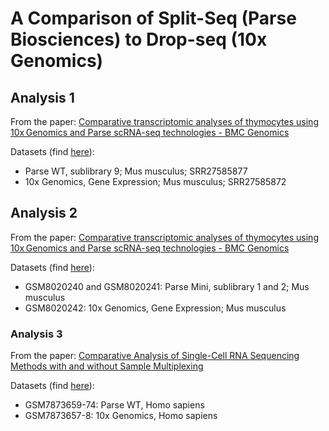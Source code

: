 # A Comparison of Split-Seq (Parse Biosciences) to Drop-seq (10x Genomics)
## Analysis 1
From the paper: [Comparative transcriptomic analyses of thymocytes using 10x Genomics and Parse scRNA-seq technologies - BMC Genomics](https://link.springer.com/article/10.1186/s12864-024-10976-x)

Datasets (find [here](https://www.ncbi.nlm.nih.gov/sra?term=SRP484103)):
- Parse WT, sublibrary 9; Mus musculus; SRR27585877
- 10x Genomics, Gene Expression; Mus musculus; SRR27585872

## Analysis 2
From the paper: [Comparative transcriptomic analyses of thymocytes using 10x Genomics and Parse scRNA-seq technologies - BMC Genomics](https://link.springer.com/article/10.1186/s12864-024-10976-x)

Datasets (find [here](https://www.ncbi.nlm.nih.gov/sra?term=SRP484103)):
- GSM8020240 and GSM8020241: Parse Mini, sublibrary 1 and 2; Mus musculus
- GSM8020242: 10x Genomics, Gene Expression; Mus musculus

### Analysis 3
From the paper: [Comparative Analysis of Single-Cell RNA Sequencing Methods with and without Sample Multiplexing](https://www.mdpi.com/1422-0067/25/7/3828)

Datasets (find [here](https://www.ncbi.nlm.nih.gov/sra?term=SRP469371)):
- GSM7873659-74: Parse WT, Homo sapiens
- GSM7873657-8: 10x Genomics, Homo sapiens


